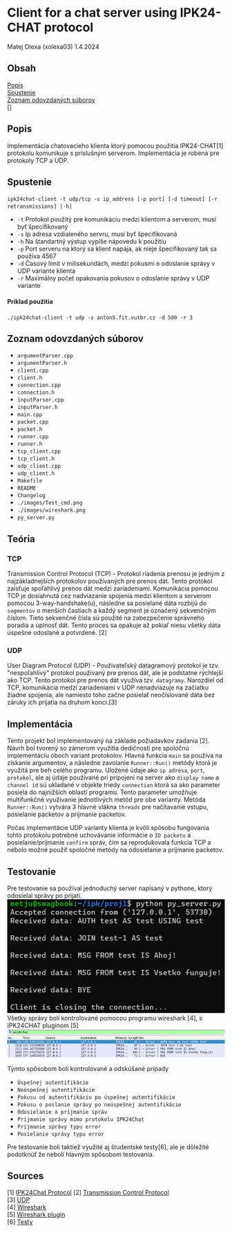 # Client for a chat server using IPK24-CHAT protocol

Matej Olexa (xolexa03) 1.4.2024

## Obsah
[Popis](#popis)  
[Spustenie](#Spustenie)  
[Zoznam odovzdaných súborov](#Zoznam-odovzdaných-súborov)  
[]
## Popis

Implementácia chatovacieho klienta ktorý pomocou použitia IPK24-CHAT[1] protokolu komunikuje s príslušným serverom. Implementácia je robená pre protokoly TCP a UDP.

## Spustenie

`ipk24chat-client -t udp/tcp -s ip_address [-p port] [-d timeout] [-r retransmissions] [-h]`


- `-t` Protokol použitý pre komunikáciu medzi klientom a serverom, musí byť špecifikovaný
- `-s` Ip adresa vzdialeného servru, musí byť špecifikovaná
- `-h` Na štandartný výstup vypíše nápovedu k použitiu
- `-p` Port serveru na ktorý sa klient napája, ak nieje špecifikovaný tak sa používa 4567
- `-d` Časový limit v milisekundách, medzi pokusmi o odoslanie správy v UDP variante klienta
- `-r` Maximálny počet opakovania pokusov o odoslanie správy v UDP variante

#### Príklad použitia

`./ipk24chat-client -t udp -s anton5.fit.vutbr.cz -d 500 -r 3`

## Zoznam odovzdaných súborov

- `argumentParser.cpp`
- `argumentParser.h`
- `client.cpp`
- `client.h`
- `connection.cpp`
- `connection.h`
- `inputParser.cpp`
- `inputParser.h`
- `main.cpp`
- `packet.cpp`
- `packet.h`
- `runner.cpp`
- `runner.h`
- `tcp_client.cpp`
- `tcp_client.h`
- `udp_client.cpp`
- `udp_client.h`
- `Makefile`
- `README`
- `Changelog`
- `./images/Test_cmd.png`
- `./images/wireshark.png`
- `py_server.py`
## Teória 

### TCP

Transmission Control Protocol (TCP) - Protokol riadenia prenosu je jedným z najzákladnejších protokolov používaných pre prenos dát. Tento protokol zaisťuje spoľahlivý prenos dát medzi zariadeniami. Komunikácia pomocou TCP je dosiahnutá cez nadviazanie spojenia medzi klientom a serverom pomocou 3-way-handshake(u), následne sa posielané dáta rozbijú do `segmentov` o menších častiach a každý segment je označený sekvenčným číslom. Tieto sekvenčné čísla sú použité na zabezpečenie správneho poradia a úplnosť dát. Tento proces sa opakuje až pokiaľ niesu všetky dáta úspešne odoslané a potvrdené. [2]


### UDP 

User Diagram Protocol (UDP) - Používateľský datagramový protokol je tzv. "nespoľahlivý" protokol používaný pre prenos dát, ale je podstatne rýchlejší ako TCP. Tento protokol pre prenos dát využíva tzv. `datagramy`. Narozdiel od TCP, komunikácia medzi zariadeniami v UDP nenadviazuje na začiatku žiadne spojenia, ale namiesto toho začne posielať neočíslované dáta bez záruky ich prijatia na druhom konci.[3]
## Implementácia 

Tento projekt bol implementovaný na základe požiadavkov zadania [2]. 
Návrh bol tvorený so zámerom využitia dedičnosti pre spoločnú implementáciu oboch variant protokolov. Hlavná funkcia `main` sa používa na získanie argumentov, a následne zavolanie `Runner::Run()` metódy ktorá je využitá pre beh celého programu. Uložené údaje ako `ip adresa`, `port`, `protokol`, ale aj údaje používané pri pripojení na server ako `display name` a `channel id` sú ukladané v objekte triedy `connection` ktorá sa ako parameter posiela do najnižších oblastí programu. Tento parameter umožňuje multifunkčné využívanie jednotlivých metód pre obe varianty. Metóda `Runner::Run()` vytvára 3 hlavné vlákna `threads` pre načítavanie vstupu, posielanie packetov a príjmanie packetov.

Počas implementácie UDP varianty klienta je kvôli spôsobu fungovania tohto protokolu potrebné uchovávanie informácie o `ID packetu` a posielanie/príjmanie `confirm` správ, čím sa reprodukovala funkcia TCP a nebolo možné použiť spoločné metódy na odosielanie a príjmanie packetov.

## Testovanie

Pre testovanie sa používal jednoduchý server napísaný v pythone, ktorý odosielal správy po prijatí. 
![Test_cmd](./images/Test_cmd.png)  
Všetky správy boli kontrolované pomocou programu wireshark [4], s IPK24CHAT pluginom [5] 
![Test_cmd](./images/wireshark.png)  

Týmto spôsobom boli kontrolované a odskúšané prípady 
- `Úspešnej autentifikácie`
- `Neúspešnej autentifikácie`
- `Pokusu od autentifikáciu po úspešnej autentifikácie`
- `Pokusu o poslanie správy po neúspešnej autentifikácie`
- `Odosielanie a príjmanie správ`
- `Príjmanie správy mimo protokolu IPK24Chat`
- `Príjmanie správy typu error`
- `Posielanie správy typu error`

Pre testovanie boli taktiež využité aj študentské testy[6], ale je dôležité podotknúť že neboli hlavným spôsobom testovania.

## Sources
[1] [IPK24Chat Protocol](https://git.fit.vutbr.cz/NESFIT/IPK-Projects-2024/src/branch/master#developer-environment-and-virtualization-remarks)
[2] [Transmission Control Protocol](https://www.fortinet.com/resources/cyberglossary/tcp-ip)  
[3] [UDP](https://www.techtarget.com/searchnetworking/definition/UDP-User-Datagram-Protocol)  
[4] [Wireshark](https://www.wireshark.org/)  
[5] [Wireshark plugin](https://git.fit.vutbr.cz/NESFIT/IPK-Projects-2024/src/branch/master/Project%201/resources)  
[6] [Testy](https://git.fit.vutbr.cz/xhobza03/ipk-client-test-server)




